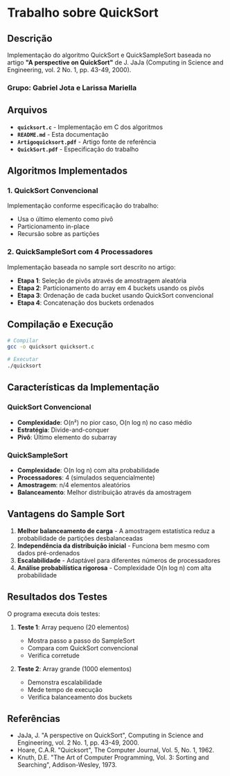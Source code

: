 # Trabalho sobre QuickSort

## Descrição

Implementação do algoritmo QuickSort e QuickSampleSort baseada no artigo **"A perspective on QuickSort"** de J. JaJa (Computing in Science and Engineering, vol. 2 No. 1, pp. 43-49, 2000).

### Grupo: Gabriel Jota e Larissa Mariella

## Arquivos

- **`quicksort.c`** - Implementação em C dos algoritmos
- **`README.md`** - Esta documentação
- **`Artigoquicksort.pdf`** - Artigo fonte de referência
- **`QuickSort.pdf`** - Especificação do trabalho

## Algoritmos Implementados

### 1. QuickSort Convencional

Implementação conforme especificação do trabalho:
- Usa o último elemento como pivô
- Particionamento in-place
- Recursão sobre as partições

### 2. QuickSampleSort com 4 Processadores

Implementação baseada no sample sort descrito no artigo:
- **Etapa 1**: Seleção de pivôs através de amostragem aleatória
- **Etapa 2**: Particionamento do array em 4 buckets usando os pivôs
- **Etapa 3**: Ordenação de cada bucket usando QuickSort convencional
- **Etapa 4**: Concatenação dos buckets ordenados

## Compilação e Execução

```bash
# Compilar
gcc -o quicksort quicksort.c

# Executar
./quicksort
```

## Características da Implementação

### QuickSort Convencional
- **Complexidade**: O(n²) no pior caso, O(n log n) no caso médio
- **Estratégia**: Divide-and-conquer
- **Pivô**: Último elemento do subarray

### QuickSampleSort
- **Complexidade**: O(n log n) com alta probabilidade
- **Processadores**: 4 (simulados sequencialmente)
- **Amostragem**: n/4 elementos aleatórios
- **Balanceamento**: Melhor distribuição através da amostragem

## Vantagens do Sample Sort

1. **Melhor balanceamento de carga** - A amostragem estatística reduz a probabilidade de partições desbalanceadas
2. **Independência da distribuição inicial** - Funciona bem mesmo com dados pré-ordenados
3. **Escalabilidade** - Adaptável para diferentes números de processadores
4. **Análise probabilística rigorosa** - Complexidade O(n log n) com alta probabilidade

## Resultados dos Testes

O programa executa dois testes:

1. **Teste 1**: Array pequeno (20 elementos)
   - Mostra passo a passo do SampleSort
   - Compara com QuickSort convencional
   - Verifica corretude

2. **Teste 2**: Array grande (1000 elementos)
   - Demonstra escalabilidade
   - Mede tempo de execução
   - Verifica balanceamento dos buckets

## Referências

- JaJa, J. "A perspective on QuickSort", Computing in Science and Engineering, vol. 2 No. 1, pp. 43-49, 2000.
- Hoare, C.A.R. "Quicksort", The Computer Journal, Vol. 5, No. 1, 1962.
- Knuth, D.E. "The Art of Computer Programming, Vol. 3: Sorting and Searching", Addison-Wesley, 1973.
